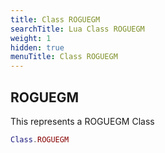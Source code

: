 ```yaml
---
title: Class ROGUEGM
searchTitle: Lua Class ROGUEGM
weight: 1
hidden: true
menuTitle: Class ROGUEGM
---
```

## ROGUEGM

This represents a ROGUEGM Class
```lua
Class.ROGUEGM
```